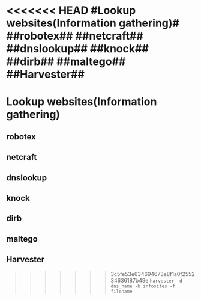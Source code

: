 <<<<<<< HEAD
#Lookup websites(Information gathering)#
##robotex##
##netcraft##
##dnslookup##
##knock##
##dirb##
##maltego##
##Harvester##
=======
# Lookup websites(Information gathering)
## robotex
## netcraft
## dnslookup
## knock
## dirb
## maltego
## Harvester
>>>>>>> 3c5fe53e634694673e8f1a0f255234636187b49e
```harvester -d dns_name -b infosites -f filename```
